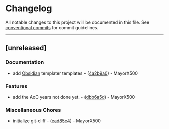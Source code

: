 # Changelog

All notable changes to this project will be documented in this file. See [conventional commits](https://www.conventionalcommits.org/) for commit guidelines.

---
## [unreleased]

### Documentation

- add [Obsidian](https://obsidian.md/) templater templates - ([4a2b9a0](https://github.com/MayorX500/AoC/commit/4a2b9a027fb55103ce9ae51ef721221e7b819fdc)) - MayorX500

### Features

- add the AoC years not done yet. - ([dbb6a5d](https://github.com/MayorX500/AoC/commit/dbb6a5d25cc5fb144634a969ed40f5bc82c4d23b)) - MayorX500

### Miscellaneous Chores

- initialize git-cliff - ([ead85c4](https://github.com/MayorX500/AoC/commit/ead85c40e7efa7729429034d39f598949166ec07)) - MayorX500

<!-- generated by git-cliff -->
